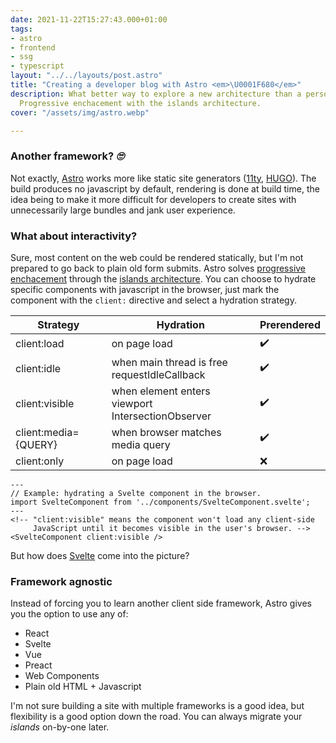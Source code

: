 ```yaml
---
date: 2021-11-22T15:27:43.000+01:00
tags:
- astro
- frontend
- ssg
- typescript
layout: "../../layouts/post.astro"
title: "Creating a developer blog with Astro <em>\U0001F680</em>"
description: What better way to explore a new architecture than a personal playground?
  Progressive enchacement with the islands architecture.
cover: "/assets/img/astro.webp"

---
```

### Another framework? _🙄_

Not exactly, [Astro](https://astro.build/) works more like static site generators ([11ty](https://www.11ty.dev/), [HUGO](https://gohugo.io/)).
The build produces no javascript by default, rendering is done at build time, the idea being to make it more difficult for developers to create sites with unnecessarily large bundles and jank user experience.

### What about interactivity?

Sure, most content on the web could be rendered statically, but I'm not prepared to go back to plain old form submits. Astro solves [progressive enchacement](https://developer.mozilla.org/en-US/docs/Glossary/Progressive_Enhancement) through the [islands architecture](https://jasonformat.com/islands-architecture/). You can choose to hydrate specific components with javascript in the browser, just mark the component with the `client:` directive and select a hydration strategy.

| Strategy | Hydration | Prerendered |
| --- | --- | --- |
| client:load | on page load | ✔️ |
| client:idle | when main thread is free <br> requestIdleCallback | ✔️ |
| client:visible | when element enters viewport <br> IntersectionObserver | ✔️ |
| client:media={QUERY} | when browser matches media query | ✔️ |
| client:only | on page load | ❌ |

```astro
---
// Example: hydrating a Svelte component in the browser.
import SvelteComponent from '../components/SvelteComponent.svelte';
---
<!-- "client:visible" means the component won't load any client-side
     JavaScript until it becomes visible in the user's browser. -->
<SvelteComponent client:visible />
```

But how does [Svelte](https://svelte.dev/) come into the picture?

### Framework agnostic

Instead of forcing you to learn another client side framework, Astro gives you the option to use
any of:

* React
* Svelte
* Vue
* Preact
* Web Components
* Plain old HTML + Javascript

I'm not sure building a site with multiple frameworks is a good idea, but flexibility is a good option down the road. You can always migrate your _islands_ on-by-one later.
